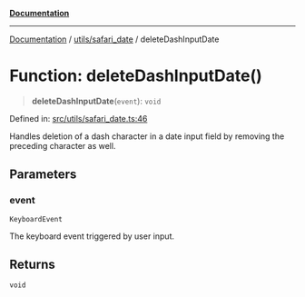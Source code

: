 [**Documentation**](../../../README.md)

***

[Documentation](../../../README.md) / [utils/safari\_date](../README.md) / deleteDashInputDate

# Function: deleteDashInputDate()

> **deleteDashInputDate**(`event`): `void`

Defined in: [src/utils/safari\_date.ts:46](https://github.com/joeng03/RepoSense/blob/3f722058ea4a4c6de9dfb6b764fc6baf0e159e62/frontend/src/utils/safari_date.ts#L46)

Handles deletion of a dash character in a date input field by removing the preceding character as well.

## Parameters

### event

`KeyboardEvent`

The keyboard event triggered by user input.

## Returns

`void`
